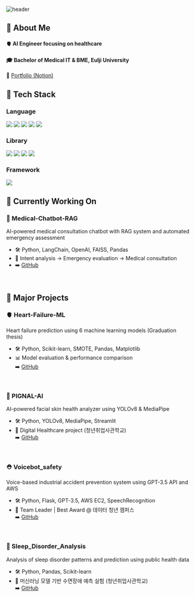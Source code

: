 
<!--Header-->
![header](https://capsule-render.vercel.app/api?type=waving&color=gradient&height=250&section=header&text=WIP,%20always%20🐣)

<!--Body-->
## 👀 About Me
#### 🫀 AI Engineer focusing on healthcare
#### 🎓 Bachelor of Medical IT & BME, Eulji University
📁 [Portfolio (Notion)](https://jet-honesty-367.notion.site/Portfolio-1831b2a8468b808e846decdc2190bb4c?source=copy_link)
<br/>

## 🧱 Tech Stack
### Language
<!--Python-->
<img src="https://img.shields.io/badge/Python-3776AB?style=flat-square&logo=Python&logoColor=white"/> <!-- C --><img src="https://img.shields.io/badge/C-00599C?style=flat-square&logo=c&logoColor=white"/> <!-- R --><img src="https://img.shields.io/badge/R-276DC3?style=flat-square&logo=r&logoColor=white"/> <!--HTML/CSS--><img src="https://img.shields.io/badge/HTML-E34F26?style=flat-square&logo=html5&logoColor=white"/> <img src="https://img.shields.io/badge/CSS-1572B6?style=flat-square&logo=css3&logoColor=white"/>
<br/>

### Library
<!-- Scikit-learn -->
<img src="https://img.shields.io/badge/Scikit--learn-F7931E?style=flat-square&logo=scikit-learn&logoColor=white"/> <!-- Pandas --><img src="https://img.shields.io/badge/Pandas-150458?style=flat-square&logo=pandas&logoColor=white"/> <!-- Numpy --><img src="https://img.shields.io/badge/NumPy-013243?style=flat-square&logo=numpy&logoColor=white"/> <!--OpneAI--><img src="https://img.shields.io/badge/OpenAI-412991?style=flat-square&logo=openai&logoColor=white"/>
<br/>

### Framework
<img src="https://img.shields.io/badge/Flask-000000?style=flat-square&logo=flask&logoColor=white"/>
<br/>

## 🚧 Currently Working On  
### 💬 Medical-Chatbot-RAG
AI-powered medical consultation chatbot with RAG system and automated emergency assessment
- 🛠 Python, LangChain, OpenAI, FAISS, Pandas
- 🏥 Intent analysis → Emergency evaluation → Medical consultation
- ➡️ [GitHub](https://github.com/howith29/medicine_Chat)
<br/>

## 🧩 Major Projects
### 🫀 Heart-Failure-ML  
Heart failure prediction using 6 machine learning models (Graduation thesis)  
- 🛠 Python, Scikit-learn, SMOTE, Pandas, Matplotlib  
- 📊 Model evaluation & performance comparison  
➡️ [GitHub](https://github.com/howith29/Heart_Failure_Prediction)
<br/>

### 🔬 PIGNAL-AI    
AI-powered facial skin health analyzer using YOLOv8 & MediaPipe  
- 🛠 Python, YOLOv8, MediaPipe, Streamlit  
- 📌 Digital Healthcare project (청년취업사관학교)  
➡️ [GitHub](https://github.com/NIS-co-create/acne-CV)
<br/>

### ⛑️ Voicebot_safety 
Voice-based industrial accident prevention system using GPT-3.5 API and AWS  
- 🛠 Python, Flask, GPT-3.5, AWS EC2, SpeechRecognition  
- 🏅 Team Leader | Best Award @ 데이터 청년 캠퍼스  
➡️ [GitHub](https://github.com/howith29/Voicebot_safety_AWS)
<br/>

### 🌃 Sleep_Disorder_Analysis  
Analysis of sleep disorder patterns and prediction using public health data  
- 🛠 Python, Pandas, Scikit-learn 
- 🧪 머신러닝 모델 기반 수면장애 예측 실험 (청년취업사관학교)  
➡️ [GitHub](https://github.com/howith29/Urban_Sleep_disorder_Analysis)



